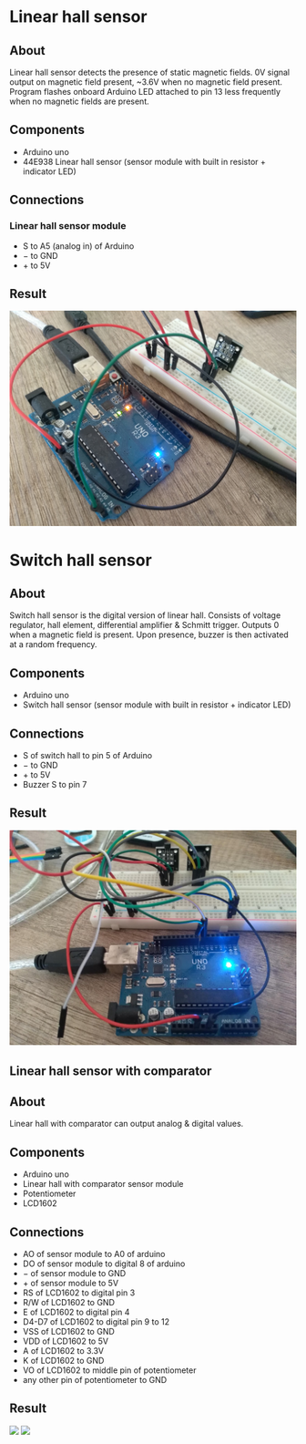 # Linear hall sensor

## About

Linear hall sensor detects the presence of static magnetic fields. 0V signal output on magnetic field present, ~3.6V when no magnetic field present. Program flashes onboard Arduino LED attached to pin 13 less frequently when no magnetic fields are present.

## Components

- Arduino uno
- 44E938 Linear hall sensor (sensor module with built in resistor + indicator LED)

## Connections

### Linear hall sensor module
- S to A5 (analog in) of Arduino
- &minus; to GND
- &plus; to 5V

## Result

![](https://github.com/xtrinch/arduino-hall-sensors/blob/master/linear-hall/result.jpg)


# Switch hall sensor

## About

Switch hall sensor is the digital version of linear hall. Consists of voltage regulator, hall element, differential amplifier & Schmitt trigger. Outputs 0 when a magnetic field is present. Upon presence, buzzer is then activated at a random frequency.

## Components

- Arduino uno
- Switch hall sensor (sensor module with built in resistor + indicator LED)

## Connections
- S of switch hall to pin 5 of Arduino
- &minus; to GND
- &plus; to 5V
- Buzzer S to pin 7

## Result

![](https://github.com/xtrinch/arduino-hall-sensors/blob/master/switch-hall/result.jpg)

## Linear hall sensor with comparator

## About

Linear hall with comparator can output analog & digital values.

## Components

- Arduino uno
- Linear hall with comparator sensor module
- Potentiometer
- LCD1602

## Connections

- AO of sensor module to A0 of arduino
- DO of sensor module to digital 8 of arduino
- &minus; of sensor module to GND
- &plus; of sensor module to 5V
- RS of LCD1602 to digital pin 3
- R/W of LCD1602 to GND
- E of LCD1602 to digital pin 4
- D4-D7 of LCD1602 to digital pin 9 to 12
- VSS of LCD1602 to GND
- VDD of LCD1602 to 5V
- A of LCD1602 to 3.3V
- K of LCD1602 to GND
- VO of LCD1602 to middle pin of potentiometer
- any other pin of potentiometer to GND

## Result

![](https://github.com/xtrinch/arduino-hall-sensors/blob/master/switch-hall/result1.jpg)
![](https://github.com/xtrinch/arduino-hall-sensors/blob/master/switch-hall/result2.jpg)